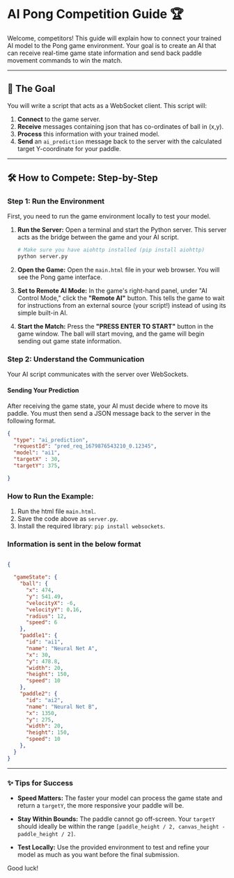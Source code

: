 # AI Pong Competition Guide 🏆

Welcome, competitors! This guide will explain how to connect your trained AI model to the Pong game environment. Your goal is to create an AI that can receive real-time game state information and send back paddle movement commands to win the match.

---

## 🏁 The Goal

You will write a script that acts as a WebSocket client. This script will:
1.  **Connect** to the game server.
2.  **Receive**  messages containing json that has co-ordinates of ball in (x,y).
3.  **Process** this information with your trained model.
4.  **Send** an `ai_prediction` message back to the server with the calculated target Y-coordinate for your paddle.

---

## 🛠️ How to Compete: Step-by-Step

### Step 1: Run the Environment

First, you need to run the game environment locally to test your model.

1.  **Run the Server:**
    Open a terminal and start the Python server. This server acts as the bridge between the game and your AI script.
    ```bash
    # Make sure you have aiohttp installed (pip install aiohttp)
    python server.py
    ```

2.  **Open the Game:**
    Open the `main.html` file in your web browser. You will see the Pong game interface.

3.  **Set to Remote AI Mode:**
    In the game's right-hand panel, under "AI Control Mode," click the **"Remote AI"** button. This tells the game to wait for instructions from an external source (your script!) instead of using its simple built-in AI.

4.  **Start the Match:**
    Press the **"PRESS ENTER TO START"** button in the game window. The ball will start moving, and the game will begin sending out game state information.

### Step 2: Understand the Communication

Your AI script communicates with the server over WebSockets.


#### Sending Your Prediction

After receiving the game state, your AI must decide where to move its paddle. You must then send a JSON message back to the server in the following format.



```json
{
  "type": "ai_prediction",
  "requestId": "pred_req_1679876543210_0.12345",
  "model": "ai1",
  "targetX" : 30,
  "targetY": 375,

}
```

### How to Run the Example:
1.  Run the html file `main.html`.
2.  Save the code above as `server.py`.
3.  Install the required library: `pip install websockets`.

### Information is sent in the below format
```json

{

  "gameState": {
    "ball": {
      "x": 474,
      "y": 541.49,
      "velocityX": -6,
      "velocityY": 0.16,
      "radius": 12,
      "speed": 6
    },
    "paddle1": {
      "id": "ai1",
      "name": "Neural Net A",
      "x": 30,
      "y": 478.8,
      "width": 20,
      "height": 150,
      "speed": 10
    },
    "paddle2": {
      "id": "ai2",
      "name": "Neural Net B",
      "x": 1350,
      "y": 275,
      "width": 20,
      "height": 150,
      "speed": 10
    },
  }
}

```
---

### ✨ Tips for Success

* **Speed Matters:** The faster your model can process the game state and return a `targetY`, the more responsive your paddle will be.

* **Stay Within Bounds:** The paddle cannot go off-screen. Your `targetY` should ideally be within the range `[paddle_height / 2, canvas_height - paddle_height / 2]`.
* **Test Locally:** Use the provided environment to test and refine your model as much as you want before the final submission.

Good luck!
